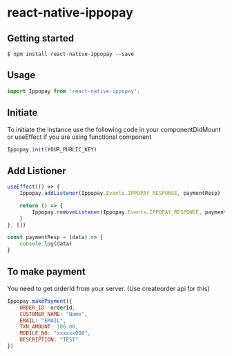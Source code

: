 # react-native-ippopay

## Getting started

`$ npm install react-native-ippopay --save`

## Usage
```javascript
import Ippopay from 'react-native-ippopay';
```
## Initiate
To initiate the instance use the following code in your componentDidMount or useEffect if you are using functional component
```javascript
Ippopay.init(YOUR_PUBLIC_KEY)
```

## Add Listioner

```javascript
useEffect(() => {
    Ippopay.addListener(Ippopay.Events.IPPOPAY_RESPONSE, paymentResp)

    return () => {
        Ippopay.removeListener(Ippopay.Events.IPPOPAY_RESPONSE, paymentResp)
    }
}, [])
```
```javascript
const paymentResp = (data) => {
    console.log(data)
}
```

## To make payment

You need to get orderId from your server. (Use createorder api for this)

```javascript
Ippopay.makePayment({
    ORDER_ID: orderId,
    CUSTOMER_NAME: "Name",
    EMAIL: "EMAIL",
    TXN_AMOUNT: 100.00,
    MOBILE_NO: "xxxxxx000",
    DESCRIPTION: "TEST"
})
```  
